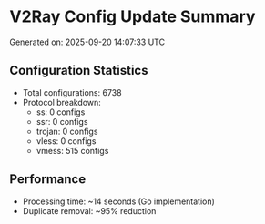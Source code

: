# V2Ray Config Update Summary
Generated on: 2025-09-20 14:07:33 UTC

## Configuration Statistics
- Total configurations: 6738
- Protocol breakdown:
  - ss: 0 configs
  - ssr: 0 configs
  - trojan: 0 configs
  - vless: 0 configs
  - vmess: 515 configs

## Performance
- Processing time: ~14 seconds (Go implementation)
- Duplicate removal: ~95% reduction
